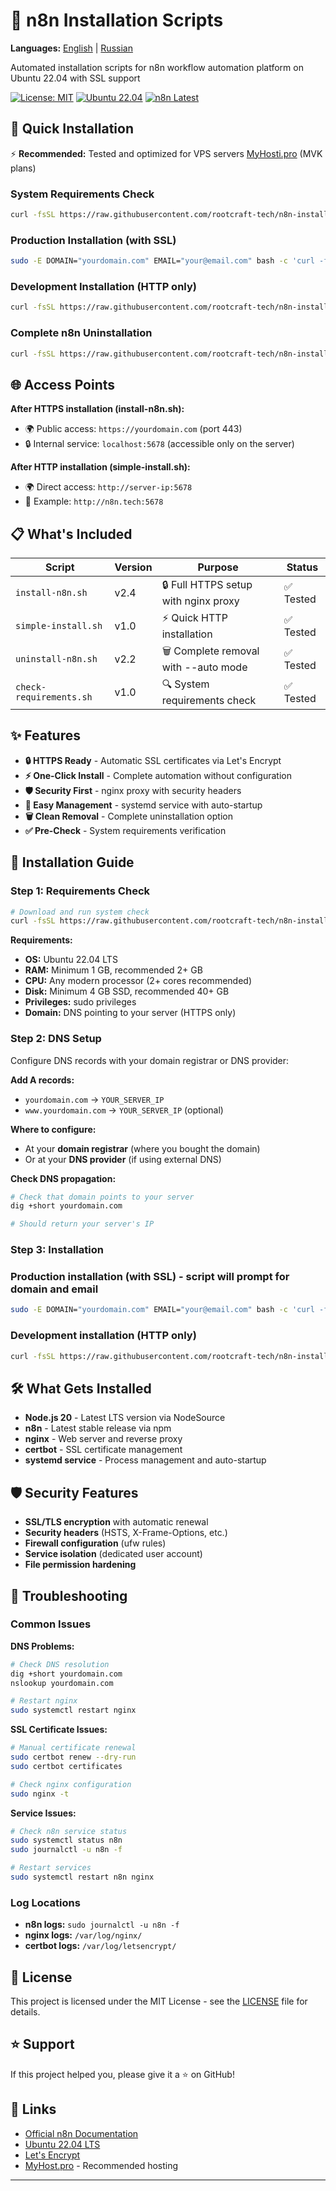 # 🚀 n8n Installation Scripts

**Languages:** [English](README.md) | [Russian](README.ru.md)

Automated installation scripts for n8n workflow automation platform on Ubuntu 22.04 with SSL support

[![License: MIT](https://img.shields.io/badge/License-MIT-yellow.svg)](https://opensource.org/licenses/MIT)
[![Ubuntu 22.04](https://img.shields.io/badge/Ubuntu-22.04%20LTS-orange.svg)](https://ubuntu.com/)
[![n8n Latest](https://img.shields.io/badge/n8n-Latest-blue.svg)](https://n8n.io/)

## 🚀 Quick Installation

⚡ **Recommended:** Tested and optimized for VPS servers [MyHosti.pro](https://myhosti.pro/services/vds) (MVK plans)

### System Requirements Check
```bash
curl -fsSL https://raw.githubusercontent.com/rootcraft-tech/n8n-installer/main/check-requirements.sh | bash
```

### Production Installation (with SSL)
```bash
sudo -E DOMAIN="yourdomain.com" EMAIL="your@email.com" bash -c 'curl -fsSL https://raw.githubusercontent.com/rootcraft-tech/n8n-installer/main/install-n8n.sh | bash'
```

### Development Installation (HTTP only)
```bash
curl -fsSL https://raw.githubusercontent.com/rootcraft-tech/n8n-installer/main/simple-install.sh | sudo bash
```

### Complete n8n Uninstallation

```bash
curl -fsSL https://raw.githubusercontent.com/rootcraft-tech/n8n-installer/main/uninstall-n8n.sh | sudo bash -s -- --auto
```
## 🌐 Access Points

**After HTTPS installation (install-n8n.sh):**
- 🌍 Public access: `https://yourdomain.com` (port 443)
- 🔒 Internal service: `localhost:5678` (accessible only on the server)

**After HTTP installation (simple-install.sh):**  
- 🌍 Direct access: `http://server-ip:5678`
- 📝 Example: `http://n8n.tech:5678`

## 📋 What's Included

| Script | Version | Purpose | Status |
|--------|---------|------------|---------|
| `install-n8n.sh` | v2.4 | 🔒 Full HTTPS setup with nginx proxy | ✅ Tested |
| `simple-install.sh` | v1.0 | ⚡ Quick HTTP installation | ✅ Tested |
| `uninstall-n8n.sh` | v2.2 | 🗑️ Complete removal with --auto mode | ✅ Tested |
| `check-requirements.sh` | v1.0 | 🔍 System requirements check | ✅ Tested |

## ✨ Features

- **🔒 HTTPS Ready** - Automatic SSL certificates via Let's Encrypt
- **⚡ One-Click Install** - Complete automation without configuration
- **🛡️ Security First** - nginx proxy with security headers
- **🔧 Easy Management** - systemd service with auto-startup
- **🗑️ Clean Removal** - Complete uninstallation option
- **✅ Pre-Check** - System requirements verification

## 📖 Installation Guide

### Step 1: Requirements Check
```bash
# Download and run system check
curl -fsSL https://raw.githubusercontent.com/rootcraft-tech/n8n-installer/main/check-requirements.sh | bash
```

**Requirements:**
- **OS:** Ubuntu 22.04 LTS
- **RAM:** Minimum 1 GB, recommended 2+ GB
- **CPU:** Any modern processor (2+ cores recommended)
- **Disk:** Minimum 4 GB SSD, recommended 40+ GB
- **Privileges:** sudo privileges
- **Domain:** DNS pointing to your server (HTTPS only)

### Step 2: DNS Setup
Configure DNS records with your domain registrar or DNS provider:

**Add A records:**
- `yourdomain.com` → `YOUR_SERVER_IP`
- `www.yourdomain.com` → `YOUR_SERVER_IP` (optional)

**Where to configure:**
- At your **domain registrar** (where you bought the domain)
- Or at your **DNS provider** (if using external DNS)

**Check DNS propagation:**
```bash
# Check that domain points to your server
dig +short yourdomain.com

# Should return your server's IP
```
### Step 3: Installation

### Production installation (with SSL) - script will prompt for domain and email
```bash
sudo -E DOMAIN="yourdomain.com" EMAIL="your@email.com" bash -c 'curl -fsSL https://raw.githubusercontent.com/rootcraft-tech/n8n-installer/main/install-n8n.sh | bash'
```

### Development installation (HTTP only)
```bash
curl -fsSL https://raw.githubusercontent.com/rootcraft-tech/n8n-installer/main/simple-install.sh | sudo bash
```

## 🛠️ What Gets Installed

- **Node.js 20** - Latest LTS version via NodeSource
- **n8n** - Latest stable release via npm
- **nginx** - Web server and reverse proxy
- **certbot** - SSL certificate management
- **systemd service** - Process management and auto-startup

## 🛡️ Security Features

- **SSL/TLS encryption** with automatic renewal
- **Security headers** (HSTS, X-Frame-Options, etc.)
- **Firewall configuration** (ufw rules)
- **Service isolation** (dedicated user account)
- **File permission hardening**

## 🚨 Troubleshooting

### Common Issues

**DNS Problems:**
```bash
# Check DNS resolution
dig +short yourdomain.com
nslookup yourdomain.com

# Restart nginx
sudo systemctl restart nginx
```

**SSL Certificate Issues:**
```bash
# Manual certificate renewal
sudo certbot renew --dry-run
sudo certbot certificates

# Check nginx configuration
sudo nginx -t
```

**Service Issues:**
```bash
# Check n8n service status
sudo systemctl status n8n
sudo journalctl -u n8n -f

# Restart services
sudo systemctl restart n8n nginx
```

### Log Locations
- **n8n logs:** `sudo journalctl -u n8n -f`
- **nginx logs:** `/var/log/nginx/`
- **certbot logs:** `/var/log/letsencrypt/`

## 📄 License

This project is licensed under the MIT License - see the [LICENSE](LICENSE) file for details.

## ⭐ Support

If this project helped you, please give it a ⭐ on GitHub!

## 🔗 Links

- [Official n8n Documentation](https://docs.n8n.io/)
- [Ubuntu 22.04 LTS](https://ubuntu.com/download/server)
- [Let's Encrypt](https://letsencrypt.org/)
- [MyHost.pro](https://myhosti.pro/services/auction) - Recommended hosting

---
